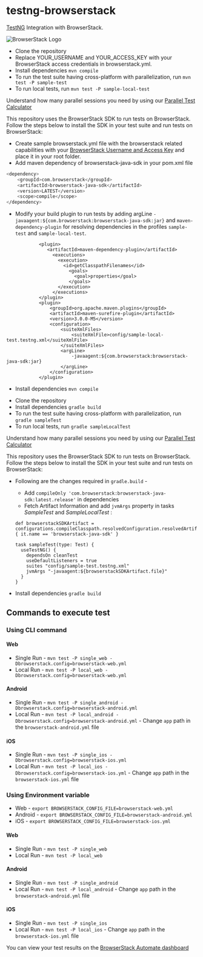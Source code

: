 # testng-browserstack

[TestNG](http://testng.org) Integration with BrowserStack.

![BrowserStack Logo](https://d98b8t1nnulk5.cloudfront.net/production/images/layout/logo-header.png?1469004780)



- Clone the repository
- Replace YOUR_USERNAME and YOUR_ACCESS_KEY with your BrowserStack access credentials in browserstack.yml.
- Install dependencies `mvn compile`
- To run the test suite having cross-platform with parallelization, run `mvn test -P sample-test`
- To run local tests, run `mvn test -P sample-local-test`

Understand how many parallel sessions you need by using our [Parallel Test Calculator](https://www.browserstack.com/automate/parallel-calculator?ref=github)


This repository uses the BrowserStack SDK to run tests on BrowserStack. Follow the steps below to install the SDK in your test suite and run tests on BrowserStack:

* Create sample browserstack.yml file with the browserstack related capabilities with your [BrowserStack Username and Access Key](https://www.browserstack.com/accounts/settings) and place it in your root folder.
* Add maven dependency of browserstack-java-sdk in your pom.xml file
```sh
<dependency>
    <groupId>com.browserstack</groupId>
    <artifactId>browserstack-java-sdk</artifactId>
    <version>LATEST</version>
    <scope>compile</scope>
</dependency>
```
* Modify your build plugin to run tests by adding argLine `-javaagent:${com.browserstack:browserstack-java-sdk:jar}` and `maven-dependency-plugin` for resolving dependencies in the profiles `sample-test` and `sample-local-test`.
```
            <plugin>
               <artifactId>maven-dependency-plugin</artifactId>
                 <executions>
                   <execution>
                     <id>getClasspathFilenames</id>
                       <goals>
                         <goal>properties</goal>
                       </goals>
                   </execution>
                 </executions>
            </plugin>
            <plugin>
                <groupId>org.apache.maven.plugins</groupId>
                <artifactId>maven-surefire-plugin</artifactId>
                <version>3.0.0-M5</version>
                <configuration>
                    <suiteXmlFiles>
                        <suiteXmlFile>config/sample-local-test.testng.xml</suiteXmlFile>
                    </suiteXmlFiles>
                    <argLine>
                        -javaagent:${com.browserstack:browserstack-java-sdk:jar}
                    </argLine>
                </configuration>
            </plugin>
```
* Install dependencies `mvn compile`



- Clone the repository
- Install dependencies `gradle build`
- To run the test suite having cross-platform with parallelization, run `gradle sampleTest`
- To run local tests, run `gradle sampleLocalTest`

Understand how many parallel sessions you need by using our [Parallel Test Calculator](https://www.browserstack.com/automate/parallel-calculator?ref=github)


This repository uses the BrowserStack SDK to run tests on BrowserStack. Follow the steps below to install the SDK in your test suite and run tests on BrowserStack:

* Following are the changes required in `gradle.build` -
    * Add `compileOnly 'com.browserstack:browserstack-java-sdk:latest.release'` in dependencies
    * Fetch Artifact Information and add `jvmArgs` property in tasks *SampleTest* and *SampleLocalTest* :
  ```
  def browserstackSDKArtifact = configurations.compileClasspath.resolvedConfiguration.resolvedArtifacts.find { it.name == 'browserstack-java-sdk' }
  
  task sampleTest(type: Test) {
    useTestNG() {
      dependsOn cleanTest
      useDefaultListeners = true
      suites "config/sample-test.testng.xml"
      jvmArgs "-javaagent:${browserstackSDKArtifact.file}"
    }
  }
  ```

* Install dependencies `gradle build`

## Commands to execute test
### Using CLI command
#### Web
* Single Run - `mvn test -P single_web -Dbrowserstack.config=browserstack-web.yml`
* Local Run - `mvn test -P local_web -Dbrowserstack.config=browserstack-web.yml`

#### Android
* Single Run - `mvn test -P single_android -Dbrowserstack.config=browserstack-android.yml`
* Local Run - `mvn test -P local_android -Dbrowserstack.config=browserstack-android.yml` - Change `app` path in the `browserstack-android.yml` file

#### iOS
* Single Run - `mvn test -P single_ios -Dbrowserstack.config=browserstack-ios.yml`
* Local Run - `mvn test -P local_ios -Dbrowserstack.config=browserstack-ios.yml` - Change `app` path in the `browserstack-ios.yml` file

### Using Environment variable
* Web - `export BROWSERSTACK_CONFIG_FILE=browserstack-web.yml`
* Android - `export BROWSERSTACK_CONFIG_FILE=browserstack-android.yml`
* iOS - `export BROWSERSTACK_CONFIG_FILE=browserstack-ios.yml`

#### Web
* Single Run - `mvn test -P single_web`
* Local Run - `mvn test -P local_web`

#### Android
* Single Run - `mvn test -P single_android`
* Local Run - `mvn test -P local_android` - Change `app` path in the `browserstack-android.yml` file

#### iOS
* Single Run - `mvn test -P single_ios`
* Local Run - `mvn test -P local_ios` - Change `app` path in the `browserstack-ios.yml` file

You can view your test results on the [BrowserStack Automate dashboard](https://www.browserstack.com/automate)
